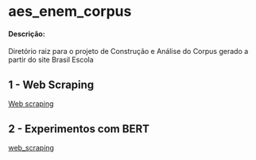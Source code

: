 # aes_enem_corpus

#### Descrição:

Diretório raiz para o projeto de Construção e Análise do Corpus gerado a partir do site Brasil Escola


## 1 - Web Scraping

[Web scraping](web_corpus_builder/README.md)


## 2 - Experimentos com BERT

[web_scraping](web_corpus_builder/README.md)